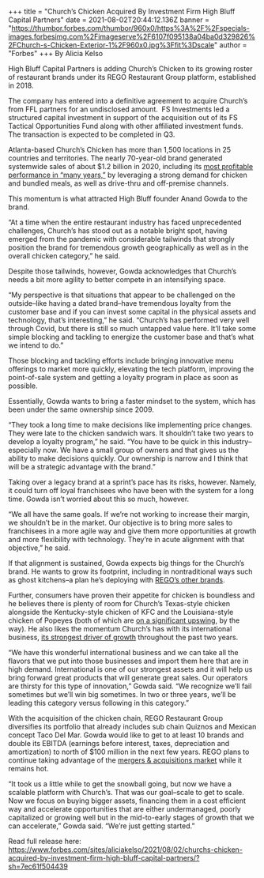 +++
title = "Church’s Chicken Acquired By Investment Firm High Bluff Capital Partners"
date = 2021-08-02T20:44:12.136Z
banner = "https://thumbor.forbes.com/thumbor/960x0/https%3A%2F%2Fspecials-images.forbesimg.com%2Fimageserve%2F6107f095138a04ba0d329826%2FChurch-s-Chicken-Exterior-1%2F960x0.jpg%3Ffit%3Dscale"
author = "Forbes"
+++
By Alicia Kelso

High Bluff Capital Partners is adding Church’s Chicken to its growing roster of restaurant brands under its REGO Restaurant Group platform, established in 2018.

The company has entered into a definitive agreement to acquire Church’s from FFL partners for an undisclosed amount.  FS Investments led a structured capital investment in support of the acquisition out of its FS Tactical Opportunities Fund along with other affiliated investment funds. The transaction is expected to be completed in Q3.

Atlanta-based Church’s Chicken has more than 1,500 locations in 25 countries and territories. The nearly 70-year-old brand generated systemwide sales of about $1.2 billion in 2020, including its [most profitable performance in “many years,”](https://www.forbes.com/sites/aliciakelso/2021/02/11/how-churchs-chicken-improved-operations-and-turned-in-its-most-profitable-month-in-many-years/?sh=469d1cf15701 "https\://www.forbes.com/sites/aliciakelso/2021/02/11/how-churchs-chicken-improved-operations-and-turned-in-its-most-profitable-month-in-many-years/?sh=469d1cf15701") by leveraging a strong demand for chicken and bundled meals, as well as drive-thru and off-premise channels.

This momentum is what attracted High Bluff founder Anand Gowda to the brand.

“At a time when the entire restaurant industry has faced unprecedented challenges, Church’s has stood out as a notable bright spot, having emerged from the pandemic with considerable tailwinds that strongly position the brand for tremendous growth geographically as well as in the overall chicken category,” he said.

Despite those tailwinds, however, Gowda acknowledges that Church’s needs a bit more agility to better compete in an intensifying space.

“My perspective is that situations that appear to be challenged on the outside–like having a dated brand–have tremendous loyalty from the customer base and if you can invest some capital in the physical assets and technology, that’s interesting,” he said. “Church’s has performed very well through Covid, but there is still so much untapped value here. It’ll take some simple blocking and tackling to energize the customer base and that’s what we intend to do.”

Those blocking and tackling efforts include bringing innovative menu offerings to market more quickly, elevating the tech platform, improving the point-of-sale system and getting a loyalty program in place as soon as possible.

Essentially, Gowda wants to bring a faster mindset to the system, which has been under the same ownership since 2009.

“They took a long time to make decisions like implementing price changes. They were late to the chicken sandwich wars. It shouldn’t take two years to develop a loyalty program,” he said. “You have to be quick in this industry–especially now. We have a small group of owners and that gives us the ability to make decisions quickly. Our ownership is narrow and I think that will be a strategic advantage with the brand.”

Taking over a legacy brand at a sprint’s pace has its risks, however. Namely, it could turn off loyal franchisees who have been with the system for a long time. Gowda isn’t worried about this so much, however.

“We all have the same goals. If we’re not working to increase their margin, we shouldn’t be in the market. Our objective is to bring more sales to franchisees in a more agile way and give them more opportunities at growth and more flexibility with technology. They’re in acute alignment with that objective,” he said.

If that alignment is sustained, Gowda expects big things for the Church’s brand. He wants to grow its footprint, including in nontraditional ways such as ghost kitchens–a plan he’s deploying with [REGO’s other brands](https://www.restaurantdive.com/news/quiznos-taco-del-mar-to-open-100-ghost-kitchen-units/600403/ "https\://www.restaurantdive.com/news/quiznos-taco-del-mar-to-open-100-ghost-kitchen-units/600403/").

Further, consumers have proven their appetite for chicken is boundless and he believes there is plenty of room for Church’s Texas-style chicken alongside the Kentucky-style chicken of KFC and the Louisiana-style chicken of Popeyes (both of which are [on a significant upswing](https://www.forbes.com/sites/aliciakelso/2021/07/29/yum-brands-is-leveraging-its-digital-sales-momentum-to-accelerate-net-new-unit-growth/?sh=6c9edba7542c "https\://www.forbes.com/sites/aliciakelso/2021/07/29/yum-brands-is-leveraging-its-digital-sales-momentum-to-accelerate-net-new-unit-growth/?sh=6c9edba7542c"), by the way). He also likes the momentum Church’s has with its international business, [its strongest driver of growth](https://qsrmagazine.com/news/churchs-chicken-appoints-new-international-leadership "https\://qsrmagazine.com/news/churchs-chicken-appoints-new-international-leadership") throughout the past two years.

“We have this wonderful international business and we can take all the flavors that we put into those businesses and import them here that are in high demand. International is one of our strongest assets and it will help us bring forward great products that will generate great sales. Our operators are thirsty for this type of innovation,” Gowda said. “We recognize we’ll fail sometimes but we’ll win big sometimes. In two or three years, we’ll be leading this category versus following in this category.”

With the acquisition of the chicken chain, REGO Restaurant Group diversifies its portfolio that already includes sub chain Quiznos and Mexican concept Taco Del Mar. Gowda would like to get to at least 10 brands and double its EBITDA (earnings before interest, taxes, depreciation and amortization) to north of $100 million in the next few years. REGO plans to continue taking advantage of the [mergers & acquisitions market](https://www.restaurantdive.com/news/why-restaurant-ma-activity-is-spiking-after-pandemic-lull/603690/ "https\://www.restaurantdive.com/news/why-restaurant-ma-activity-is-spiking-after-pandemic-lull/603690/") while it remains hot.

“It took us a little while to get the snowball going, but now we have a scalable platform with Church’s. That was our goal–scale to get to scale. Now we focus on buying bigger assets, financing them in a cost efficient way and accelerate opportunities that are either undermanaged, poorly capitalized or growing well but in the mid-to-early stages of growth that we can accelerate,” Gowda said. “We’re just getting started.”

Read full release here: https://www.forbes.com/sites/aliciakelso/2021/08/02/churchs-chicken-acquired-by-investment-firm-high-bluff-capital-partners/?sh=7ec61f504439
